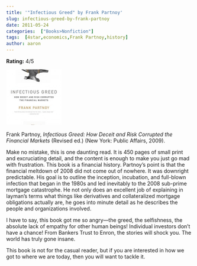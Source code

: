 ```yaml
---
title: '"Infectious Greed" by Frank Partnoy'
slug: infectious-greed-by-frank-partnoy
date: 2011-05-24
categories:  ["Books>Nonfiction"]
tags:  [4star,economics,Frank Partnoy,history]
author: aaron
---
```


**Rating:** 4/5

![](cover1-150x150.jpg "Infectious Greed")

Frank Partnoy, *Infectious Greed: How Deceit and Risk Corrupted the Financial Markets* (Revised ed.) (New York: Public Affairs, 2009).

Make no mistake, this is one daunting read. It is 450 pages of small print and excruciating detail, and the content is enough to make you just go mad with frustration. This book is a financial history. Partnoy’s point is that the financial meltdown of 2008 did not come out of nowhere. It was downright predictable. His goal is to outline the inception, incubation, and full-blown infection that began in the 1980s and led inevitably to the 2008 sub-prime mortgage catastrophe. He not only does an excellent job of explaining in layman’s terms what things like derivatives and collateralized mortgage obligations actually are, he goes into minute detail as he describes the people and organizations involved.

I have to say, this book got me so angry—the greed, the selfishness, the absolute lack of empathy for other human beings! Individual investors don’t have a chance! From Bankers Trust to Enron, the stories will shock you. The world has truly gone insane.

This book is not for the casual reader, but if you are interested in how we got to where we are today, then you will want to tackle it.

